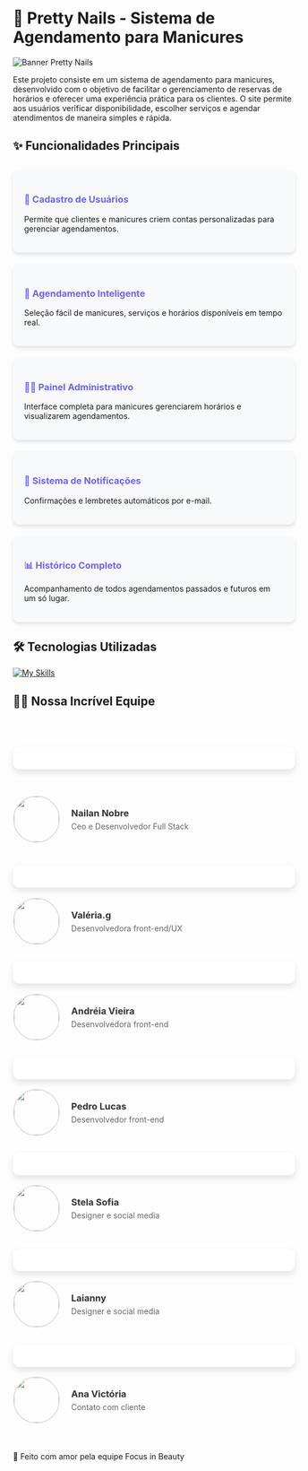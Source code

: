 # 💅 Pretty Nails - Sistema de Agendamento para Manicures

![Banner Pretty Nails](https://example.com/path-to-your-banner-image.jpg) <!-- Adicione um banner bonito aqui -->

Este projeto consiste em um sistema de agendamento para manicures, desenvolvido com o objetivo de facilitar o gerenciamento de reservas de horários e oferecer uma experiência prática para os clientes. O site permite aos usuários verificar disponibilidade, escolher serviços e agendar atendimentos de maneira simples e rápida.

## ✨ Funcionalidades Principais

<div style="display: grid; grid-template-columns: repeat(auto-fill, minmax(300px, 1fr)); gap: 20px; margin: 30px 0;">

<div style="background: #f8f9fa; padding: 20px; border-radius: 10px; box-shadow: 0 4px 6px rgba(0,0,0,0.1);">
<h3 style="color: #6c63ff;">👤 Cadastro de Usuários</h3>
<p>Permite que clientes e manicures criem contas personalizadas para gerenciar agendamentos.</p>
</div>

<div style="background: #f8f9fa; padding: 20px; border-radius: 10px; box-shadow: 0 4px 6px rgba(0,0,0,0.1);">
<h3 style="color: #6c63ff;">📅 Agendamento Inteligente</h3>
<p>Seleção fácil de manicures, serviços e horários disponíveis em tempo real.</p>
</div>

<div style="background: #f8f9fa; padding: 20px; border-radius: 10px; box-shadow: 0 4px 6px rgba(0,0,0,0.1);">
<h3 style="color: #6c63ff;">👩‍💻 Painel Administrativo</h3>
<p>Interface completa para manicures gerenciarem horários e visualizarem agendamentos.</p>
</div>

<div style="background: #f8f9fa; padding: 20px; border-radius: 10px; box-shadow: 0 4px 6px rgba(0,0,0,0.1);">
<h3 style="color: #6c63ff;">🔔 Sistema de Notificações</h3>
<p>Confirmações e lembretes automáticos por e-mail.</p>
</div>

<div style="background: #f8f9fa; padding: 20px; border-radius: 10px; box-shadow: 0 4px 6px rgba(0,0,0,0.1);">
<h3 style="color: #6c63ff;">📊 Histórico Completo</h3>
<p>Acompanhamento de todos agendamentos passados e futuros em um só lugar.</p>
</div>

</div>

## 🛠 Tecnologias Utilizadas

[![My Skills](https://skillicons.dev/icons?i=html,css,js,nodejs,express,postgresql)](https://skillicons.dev)

## 👩‍💻 Nossa Incrível Equipe

<div style="display: grid; grid-template-columns: repeat(auto-fill, minmax(350px, 1fr)); gap: 30px; margin: 40px 0;">

<!-- Membro 1 -->
## <div style="background: white; border-radius: 12px; padding: 20px; box-shadow: 0 6px 12px rgba(0,0,0,0.1); display: flex; align-items: center; gap: 20px; transition: transform 0.3s;">
<a href="https://github.com/Nailan-Nobre" target="_blank" style="text-decoration: none; color: inherit; display: flex; align-items: center; gap: 20px; width: 100%;">
<img src="https://github.com/Nailan-Nobre.png" style="width: 80px; height: 80px; border-radius: 50%; object-fit: cover; border: 2px solid #e0e0e0;"/>
<div>
<h3 style="margin: 0 0 5px 0; color: #333;">Nailan Nobre</h3>
<p style="color: #666; margin: 0;">Ceo e Desenvolvedor Full Stack</p>
</div>
</a>
</div>


<!-- Membro 2 -->
## <div style="background: white; border-radius: 12px; padding: 20px; box-shadow: 0 6px 12px rgba(0,0,0,0.1); display: flex; align-items: center; gap: 20px; transition: transform 0.3s;">
<a href="https://github.com/Valeria013" target="_blank" style="text-decoration: none; color: inherit; display: flex; align-items: center; gap: 20px; width: 100%;">
<img src="https://github.com/Valeria013.png" style="width: 80px; height: 80px; border-radius: 50%; object-fit: cover; border: 2px solid #e0e0e0;"/>
<div>
<h3 style="margin: 0 0 5px 0; color: #333;">Valéria.g</h3>
<p style="color: #666; margin: 0;">Desenvolvedora front-end/UX</p>
</div>
</a>
</div>

<!-- Membro 3 -->
## <div style="background: white; border-radius: 12px; padding: 20px; box-shadow: 0 6px 12px rgba(0,0,0,0.1); display: flex; align-items: center; gap: 20px; transition: transform 0.3s;">
<a href="https://github.com/VieiraAndreia" target="_blank" style="text-decoration: none; color: inherit; display: flex; align-items: center; gap: 20px; width: 100%;">
<img src="https://github.com/VieiraAndreia.png" style="width: 80px; height: 80px; border-radius: 50%; object-fit: cover; border: 2px solid #e0e0e0;"/>
<div>
<h3 style="margin: 0 0 5px 0; color: #333;">Andréia Vieira</h3>
<p style="color: #666; margin: 0;">Desenvolvedora front-end</p>
</div>
</a>
</div>

<!-- Membro 4 -->
## <div style="background: white; border-radius: 12px; padding: 20px; box-shadow: 0 6px 12px rgba(0,0,0,0.1); display: flex; align-items: center; gap: 20px; transition: transform 0.3s;">
<a href="https://github.com/Pedroifpi" target="_blank" style="text-decoration: none; color: inherit; display: flex; align-items: center; gap: 20px; width: 100%;">
<img src="https://github.com/Pedroifpi.png" style="width: 80px; height: 80px; border-radius: 50%; object-fit: cover; border: 2px solid #e0e0e0;"/>
<div>
<h3 style="margin: 0 0 5px 0; color: #333;">Pedro Lucas</h3>
<p style="color: #666; margin: 0;">Desenvolvedor front-end</p>
</div>
</a>
</div>

<!-- Membro 5 -->
## <div style="background: white; border-radius: 12px; padding: 20px; box-shadow: 0 6px 12px rgba(0,0,0,0.1); display: flex; align-items: center; gap: 20px; transition: transform 0.3s;">
<a href="https://github.com/StelaDB" target="_blank" style="text-decoration: none; color: inherit; display: flex; align-items: center; gap: 20px; width: 100%;">
<img src="https://github.com/StelaDB.png" style="width: 80px; height: 80px; border-radius: 50%; object-fit: cover; border: 2px solid #e0e0e0;"/>
<div>
<h3 style="margin: 0 0 5px 0; color: #333;">Stela Sofia</h3>
<p style="color: #666; margin: 0;">Designer e social media</p>
</div>
</a>
</div>

<!-- Membro 6 -->
## <div style="background: white; border-radius: 12px; padding: 20px; box-shadow: 0 6px 12px rgba(0,0,0,0.1); display: flex; align-items: center; gap: 20px; transition: transform 0.3s;">
<a href="https://github.com/marylay01" target="_blank" style="text-decoration: none; color: inherit; display: flex; align-items: center; gap: 20px; width: 100%;">
<img src="https://github.com/marylay01.png" style="width: 80px; height: 80px; border-radius: 50%; object-fit: cover; border: 2px solid #e0e0e0;"/>
<div>
<h3 style="margin: 0 0 5px 0; color: #333;">Laianny</h3>
<p style="color: #666; margin: 0;">Designer e social media</p>
</div>
</a>
</div>

<!-- Membro 7 -->
## <div style="background: white; border-radius: 12px; padding: 20px; box-shadow: 0 6px 12px rgba(0,0,0,0.1); display: flex; align-items: center; gap: 20px; transition: transform 0.3s;">
<a href="https://github.com/anavsousa" target="_blank" style="text-decoration: none; color: inherit; display: flex; align-items: center; gap: 20px; width: 100%;">
<img src="https://github.com/anavsousa.png" style="width: 80px; height: 80px; border-radius: 50%; object-fit: cover; border: 2px solid #e0e0e0;"/>
<div>
<h3 style="margin: 0 0 5px 0; color: #333;">Ana Victória</h3>
<p style="color: #666; margin: 0;">Contato com cliente</p>
</div>
</a>
</div>

</div>

## <div style="text-align: center; margin-top: 50px; color: #6c63ff; font-size: 14px;">
💖 Feito com amor pela equipe Focus in Beauty
</div>
